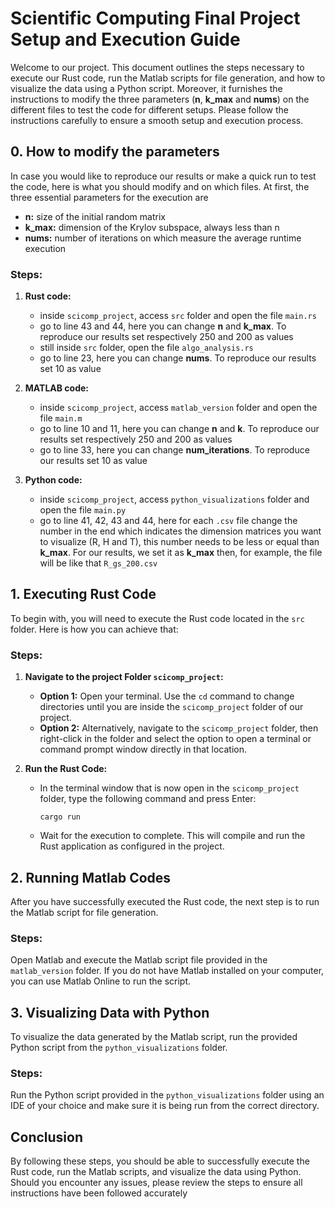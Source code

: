 # Scientific Computing Final Project Setup and Execution Guide

Welcome to our project. This document outlines the steps necessary to execute our Rust code, run the Matlab scripts for file generation, and how to visualize the data using a Python script. Moreover, it furnishes the instructions to modify the three parameters (**n**, **k_max** and **nums**) on the different files to test the code for different setups. 
Please follow the instructions carefully to ensure a smooth setup and execution process.

## 0. How to modify the parameters

In case you would like to reproduce our results or make a quick run to test the code, here is what you should modify and on which files. At first, the three essential parameters for the execution are
   - **n:** size of the initial random matrix
   - **k_max:** dimension of the Krylov subspace, always less than n
   - **nums:** number of iterations on which measure the average runtime execution

### Steps:

1. **Rust code:**
      - inside `scicomp_project`, access `src` folder and open the file `main.rs`
      - go to line 43 and 44, here you can change **n** and **k_max**. To reproduce our results set respectively 250 and 200 as values
      - still inside `src` folder, open the file `algo_analysis.rs`
      - go to line 23, here you can change **nums**. To reproduce our results set 10 as value

2. **MATLAB code:**
      - inside `scicomp_project`, access `matlab_version` folder and open the file `main.m`
      - go to line 10 and 11, here you can change **n** and **k**. To reproduce our results set respectively 250 and 200 as values
      - go to line 33, here you can change **num_iterations**. To reproduce our results set 10 as value
  
3. **Python code:**
      - inside `scicomp_project`, access `python_visualizations` folder and open the file `main.py`
      - go to line 41, 42, 43 and 44, here for each `.csv` file change the number in the end which indicates the dimension matrices you want to visualize (R, H and T), this number needs to be less or equal than **k_max**. For our results, we set it as **k_max** then, for example, the file will be like that `R_gs_200.csv`

## 1. Executing Rust Code

To begin with, you will need to execute the Rust code located in the `src` folder. Here is how you can achieve that:

### Steps:

1. **Navigate to the project Folder `scicomp_project`:**
   - **Option 1:** Open your terminal. Use the `cd` command to change directories until you are inside the `scicomp_project` folder of our project.
   - **Option 2:** Alternatively, navigate to the `scicomp_project` folder, then right-click in the folder and select the option to open a terminal or command prompt window directly in that location.

2. **Run the Rust Code:**
   - In the terminal window that is now open in the `scicomp_project` folder, type the following command and press Enter:
     ```shell
     cargo run
     ```
   - Wait for the execution to complete. This will compile and run the Rust application as configured in the project.

## 2. Running Matlab Codes

After you have successfully executed the Rust code, the next step is to run the Matlab script for file generation.

### Steps:

Open Matlab and execute the Matlab script file provided in the `matlab_version` folder. If you do not have Matlab installed on your computer, you can use Matlab Online to run the script.

## 3. Visualizing Data with Python

To visualize the data generated by the Matlab script, run the provided Python script from the `python_visualizations` folder.

### Steps:

Run the Python script provided in the `python_visualizations` folder using an IDE of your choice and make sure it is being run from the correct directory.

## Conclusion

By following these steps, you should be able to successfully execute the Rust code, run the Matlab scripts, and visualize the data using Python. Should you encounter any issues, please review the steps to ensure all instructions have been followed accurately
